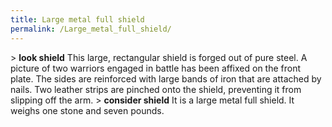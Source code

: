 ```yaml
---
title: Large metal full shield
permalink: /Large_metal_full_shield/
---
```


\> **look shield**
This large, rectangular shield is forged out of pure steel. A picture of
two
warriors engaged in battle has been affixed on the front plate. The
sides are
reinforced with large bands of iron that are attached by nails. Two
leather
strips are pinched onto the shield, preventing it from slipping off the
arm.
\> **consider shield**
It is a large metal full shield. It weighs one stone and seven pounds.